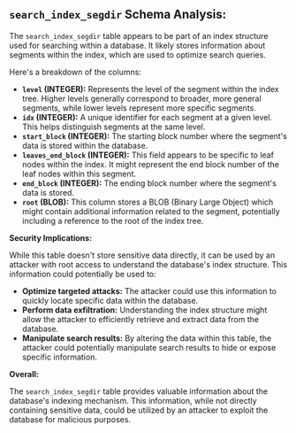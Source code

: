 ##  `search_index_segdir` Schema Analysis:

The `search_index_segdir` table appears to be part of an index structure used for searching within a database. It likely stores information about segments within the index, which are used to optimize search queries.

Here's a breakdown of the columns:

* **`level` (INTEGER):** Represents the level of the segment within the index tree. Higher levels generally correspond to broader, more general segments, while lower levels represent more specific segments.
* **`idx` (INTEGER):** A unique identifier for each segment at a given level. This helps distinguish segments at the same level.
* **`start_block` (INTEGER):** The starting block number where the segment's data is stored within the database.
* **`leaves_end_block` (INTEGER):**  This field appears to be specific to leaf nodes within the index. It might represent the end block number of the leaf nodes within this segment.
* **`end_block` (INTEGER):** The ending block number where the segment's data is stored.
* **`root` (BLOB):**  This column stores a BLOB (Binary Large Object) which might contain additional information related to the segment, potentially including a reference to the root of the index tree.

**Security Implications:**

While this table doesn't store sensitive data directly, it can be used by an attacker with root access to understand the database's index structure. This information could potentially be used to:

* **Optimize targeted attacks:** The attacker could use this information to quickly locate specific data within the database.
* **Perform data exfiltration:** Understanding the index structure might allow the attacker to efficiently retrieve and extract data from the database.
* **Manipulate search results:** By altering the data within this table, the attacker could potentially manipulate search results to hide or expose specific information.

**Overall:**

The `search_index_segdir` table provides valuable information about the database's indexing mechanism. This information, while not directly containing sensitive data, could be utilized by an attacker to exploit the database for malicious purposes. 
